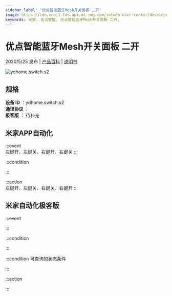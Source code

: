 ```yaml
---
sidebar_label: '优点智能蓝牙Mesh开关面板 二开'
image: https://cdn.cnbj1.fds.api.mi-img.com/iotweb-user-center/developer_1679047723291puq3Tozr.png?GalaxyAccessKeyId=AKVGLQWBOVIRQ3XLEW&Expires=9223372036854775807&Signature=615ptEmTcfjzDl74L83uR9WsGFE=
keywords: 米家, 优点智能, 优点智能蓝牙Mesh开关面板 二开, 
---
```

# 优点智能蓝牙Mesh开关面板 二开

2020/5/25 发布 | [产品百科](https://home.mi.com/webapp/content/baike/product/index.html?model=ydhome.switch.s2/) | [说明书](https://home.mi.com/views/introduction.html?model=ydhome.switch.s2&region=cn)

![ydhome.switch.s2](https://cdn.cnbj1.fds.api.mi-img.com/iotweb-user-center/developer_1679047723291puq3Tozr.png?GalaxyAccessKeyId=AKVGLQWBOVIRQ3XLEW&Expires=9223372036854775807&Signature=615ptEmTcfjzDl74L83uR9WsGFE=)

## 规格  
> 
**设备 ID** ：ydhome.switch.s2  
**通讯协议** ：  
**极客版**  ： 待补充 


## 米家APP自动化  

:::event  
左键开、左键关、右键开、右键关
:::

:::condition  

:::

:::action   
左键开、左键关、右键关、右键开
:::

## 米家自动化极客版  

:::event  

:::

:::condition  

:::

:::condition 可查询的状态条件  

:::

:::action  

:::

        
